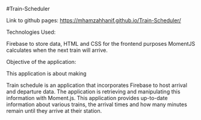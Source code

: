 #Train-Scheduler

Link to github pages: https://mhamzahhanif.github.io/Train-Scheduler/ 

Technologies Used: 

Firebase to store data,
HTML and CSS for the frontend purposes
MomentJS calculates when the next train will arrive.

Objective of the application:

This application is about making 

Train schedule is an application that incorporates Firebase to host arrival and departure data.
The application is retrieving and manipulating this information with Moment.js.
This application provides up-to-date information about various trains, the arrival times and how many minutes remain until they arrive at their station.